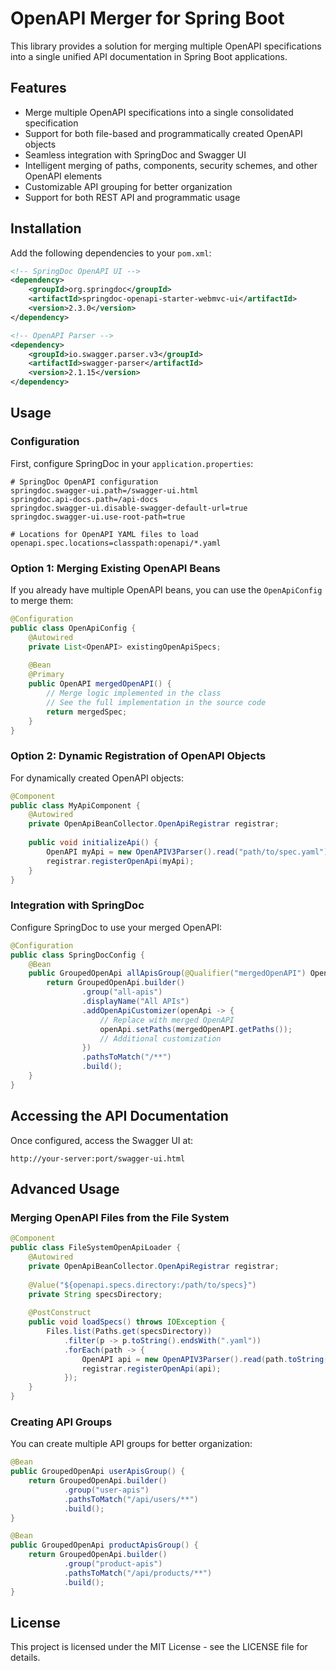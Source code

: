 # OpenAPI Merger for Spring Boot

This library provides a solution for merging multiple OpenAPI specifications into a single unified API documentation in Spring Boot applications.

## Features

- Merge multiple OpenAPI specifications into a single consolidated specification
- Support for both file-based and programmatically created OpenAPI objects
- Seamless integration with SpringDoc and Swagger UI
- Intelligent merging of paths, components, security schemes, and other OpenAPI elements
- Customizable API grouping for better organization
- Support for both REST API and programmatic usage

## Installation

Add the following dependencies to your `pom.xml`:

```xml
<!-- SpringDoc OpenAPI UI -->
<dependency>
    <groupId>org.springdoc</groupId>
    <artifactId>springdoc-openapi-starter-webmvc-ui</artifactId>
    <version>2.3.0</version>
</dependency>

<!-- OpenAPI Parser -->
<dependency>
    <groupId>io.swagger.parser.v3</groupId>
    <artifactId>swagger-parser</artifactId>
    <version>2.1.15</version>
</dependency>
```

## Usage

### Configuration

First, configure SpringDoc in your `application.properties`:

```properties
# SpringDoc OpenAPI configuration
springdoc.swagger-ui.path=/swagger-ui.html
springdoc.api-docs.path=/api-docs
springdoc.swagger-ui.disable-swagger-default-url=true
springdoc.swagger-ui.use-root-path=true

# Locations for OpenAPI YAML files to load
openapi.spec.locations=classpath:openapi/*.yaml
```

### Option 1: Merging Existing OpenAPI Beans

If you already have multiple OpenAPI beans, you can use the `OpenApiConfig` to merge them:

```java
@Configuration
public class OpenApiConfig {
    @Autowired
    private List<OpenAPI> existingOpenApiSpecs;
    
    @Bean
    @Primary
    public OpenAPI mergedOpenAPI() {
        // Merge logic implemented in the class
        // See the full implementation in the source code
        return mergedSpec;
    }
}
```

### Option 2: Dynamic Registration of OpenAPI Objects

For dynamically created OpenAPI objects:

```java
@Component
public class MyApiComponent {
    @Autowired
    private OpenApiBeanCollector.OpenApiRegistrar registrar;
    
    public void initializeApi() {
        OpenAPI myApi = new OpenAPIV3Parser().read("path/to/spec.yaml");
        registrar.registerOpenApi(myApi);
    }
}
```

### Integration with SpringDoc

Configure SpringDoc to use your merged OpenAPI:

```java
@Configuration
public class SpringDocConfig {
    @Bean
    public GroupedOpenApi allApisGroup(@Qualifier("mergedOpenAPI") OpenAPI mergedOpenAPI) {
        return GroupedOpenApi.builder()
                .group("all-apis")
                .displayName("All APIs")
                .addOpenApiCustomizer(openApi -> {
                    // Replace with merged OpenAPI
                    openApi.setPaths(mergedOpenAPI.getPaths());
                    // Additional customization
                })
                .pathsToMatch("/**")
                .build();
    }
}
```

## Accessing the API Documentation

Once configured, access the Swagger UI at:

```
http://your-server:port/swagger-ui.html
```

## Advanced Usage

### Merging OpenAPI Files from the File System

```java
@Component
public class FileSystemOpenApiLoader {
    @Autowired
    private OpenApiBeanCollector.OpenApiRegistrar registrar;
    
    @Value("${openapi.specs.directory:/path/to/specs}")
    private String specsDirectory;
    
    @PostConstruct
    public void loadSpecs() throws IOException {
        Files.list(Paths.get(specsDirectory))
            .filter(p -> p.toString().endsWith(".yaml"))
            .forEach(path -> {
                OpenAPI api = new OpenAPIV3Parser().read(path.toString());
                registrar.registerOpenApi(api);
            });
    }
}
```

### Creating API Groups

You can create multiple API groups for better organization:

```java
@Bean
public GroupedOpenApi userApisGroup() {
    return GroupedOpenApi.builder()
            .group("user-apis")
            .pathsToMatch("/api/users/**")
            .build();
}

@Bean
public GroupedOpenApi productApisGroup() {
    return GroupedOpenApi.builder()
            .group("product-apis")
            .pathsToMatch("/api/products/**")
            .build();
}
```

## License

This project is licensed under the MIT License - see the LICENSE file for details.